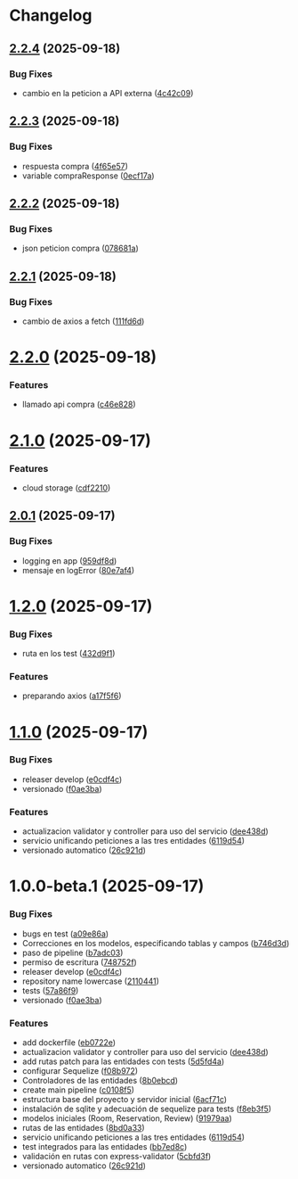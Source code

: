 # Changelog

## [2.2.4](https://github.com/MateoHincapieA/PracticaDevopsHotel/compare/v2.2.3...v2.2.4) (2025-09-18)


### Bug Fixes

* cambio en la peticion a API externa ([4c42c09](https://github.com/MateoHincapieA/PracticaDevopsHotel/commit/4c42c09e733dc6430276ce774f7ec2a5699bd9bc))

## [2.2.3](https://github.com/MateoHincapieA/PracticaDevopsHotel/compare/v2.2.2...v2.2.3) (2025-09-18)


### Bug Fixes

* respuesta compra ([4f65e57](https://github.com/MateoHincapieA/PracticaDevopsHotel/commit/4f65e572f1e26dd52b8ee7bf68d5a576cc3b0674))
* variable compraResponse ([0ecf17a](https://github.com/MateoHincapieA/PracticaDevopsHotel/commit/0ecf17a4f42a7facc64a8a71b038d59793cc8724))

## [2.2.2](https://github.com/MateoHincapieA/PracticaDevopsHotel/compare/v2.2.1...v2.2.2) (2025-09-18)


### Bug Fixes

* json peticion compra ([078681a](https://github.com/MateoHincapieA/PracticaDevopsHotel/commit/078681aa1b3c30e2c8136ef8a4d33fb9a11ca935))

## [2.2.1](https://github.com/MateoHincapieA/PracticaDevopsHotel/compare/v2.2.0...v2.2.1) (2025-09-18)


### Bug Fixes

* cambio de axios a fetch ([111fd6d](https://github.com/MateoHincapieA/PracticaDevopsHotel/commit/111fd6dadead89711ed29c0888440708555602bb))

# [2.2.0](https://github.com/MateoHincapieA/PracticaDevopsHotel/compare/v2.1.0...v2.2.0) (2025-09-18)


### Features

* llamado api compra ([c46e828](https://github.com/MateoHincapieA/PracticaDevopsHotel/commit/c46e828218cf2ecfa54f0f4683e1b115bb78ea1a))

# [2.1.0](https://github.com/MateoHincapieA/PracticaDevopsHotel/compare/v2.0.1...v2.1.0) (2025-09-17)


### Features

* cloud storage ([cdf2210](https://github.com/MateoHincapieA/PracticaDevopsHotel/commit/cdf221055808ea8056ce519602ad018b08ee8f9e))

## [2.0.1](https://github.com/MateoHincapieA/PracticaDevopsHotel/compare/v2.0.0...v2.0.1) (2025-09-17)


### Bug Fixes

* logging en app ([959df8d](https://github.com/MateoHincapieA/PracticaDevopsHotel/commit/959df8df10414adaff01a18961e38a4e1c916e38))
* mensaje en logError ([80e7af4](https://github.com/MateoHincapieA/PracticaDevopsHotel/commit/80e7af49106b8821b76014fbe2c28d9e0d3a80a1))

# [1.2.0](https://github.com/MateoHincapieA/PracticaDevopsHotel/compare/v1.1.0...v1.2.0) (2025-09-17)


### Bug Fixes

* ruta en los test ([432d9f1](https://github.com/MateoHincapieA/PracticaDevopsHotel/commit/432d9f1ca93565720951e1385c19c9363b19feaa))


### Features

* preparando axios ([a17f5f6](https://github.com/MateoHincapieA/PracticaDevopsHotel/commit/a17f5f67a1e93bb6d524dff648803316b36843bc))

# [1.1.0](https://github.com/MateoHincapieA/PracticaDevopsHotel/compare/v1.0.0...v1.1.0) (2025-09-17)


### Bug Fixes

* releaser develop ([e0cdf4c](https://github.com/MateoHincapieA/PracticaDevopsHotel/commit/e0cdf4c4a7448e3f6a371b4c6d282448b9fa409b))
* versionado ([f0ae3ba](https://github.com/MateoHincapieA/PracticaDevopsHotel/commit/f0ae3ba7c981dcf7bf64c0778b5e999fe6c90974))


### Features

* actualizacion validator y controller para uso del servicio ([dee438d](https://github.com/MateoHincapieA/PracticaDevopsHotel/commit/dee438d77a7ff5f90b153a2b4ec41c9bdf3f186d))
* servicio unificando peticiones a las tres entidades ([6119d54](https://github.com/MateoHincapieA/PracticaDevopsHotel/commit/6119d5463ec9550e702b8a8e61610906cdf01386))
* versionado automatico ([26c921d](https://github.com/MateoHincapieA/PracticaDevopsHotel/commit/26c921d3b0f3d09940706963270a2eec505132c1))

# 1.0.0-beta.1 (2025-09-17)


### Bug Fixes

* bugs en test ([a09e86a](https://github.com/MateoHincapieA/PracticaDevopsHotel/commit/a09e86aa2138292961d282c077d34283ec9b8fa5))
* Correcciones en los modelos, especificando tablas y campos ([b746d3d](https://github.com/MateoHincapieA/PracticaDevopsHotel/commit/b746d3d0a81f787ae7151bed6a5f1684e619817e))
* paso de pipeline ([b7adc03](https://github.com/MateoHincapieA/PracticaDevopsHotel/commit/b7adc035d90d1de54f49a07e84854e7c3471c0ce))
* permiso de escritura ([748752f](https://github.com/MateoHincapieA/PracticaDevopsHotel/commit/748752f471bf1fbaa621c85885ec5cba41a4d125))
* releaser develop ([e0cdf4c](https://github.com/MateoHincapieA/PracticaDevopsHotel/commit/e0cdf4c4a7448e3f6a371b4c6d282448b9fa409b))
* repository name lowercase ([2110441](https://github.com/MateoHincapieA/PracticaDevopsHotel/commit/211044101b7d78416d93072d39b4147974136302))
* tests ([57a86f9](https://github.com/MateoHincapieA/PracticaDevopsHotel/commit/57a86f9094f74c23c755c8d24c121f854173f505))
* versionado ([f0ae3ba](https://github.com/MateoHincapieA/PracticaDevopsHotel/commit/f0ae3ba7c981dcf7bf64c0778b5e999fe6c90974))


### Features

*  add dockerfile ([eb0722e](https://github.com/MateoHincapieA/PracticaDevopsHotel/commit/eb0722ed30471fad3fd04131e3ffb18d0ddcf541))
* actualizacion validator y controller para uso del servicio ([dee438d](https://github.com/MateoHincapieA/PracticaDevopsHotel/commit/dee438d77a7ff5f90b153a2b4ec41c9bdf3f186d))
* add rutas patch para las entidades con tests ([5d5fd4a](https://github.com/MateoHincapieA/PracticaDevopsHotel/commit/5d5fd4a642ebc0ac5282761227eebc43d48bcd9e))
* configurar Sequelize ([f08b972](https://github.com/MateoHincapieA/PracticaDevopsHotel/commit/f08b972503dd00b94dcf2bccc7fe5facdcb45b68))
* Controladores de las entidades ([8b0ebcd](https://github.com/MateoHincapieA/PracticaDevopsHotel/commit/8b0ebcd68ed3649f2e2db453c7500137e664acee))
* create main pipeline ([c0108f5](https://github.com/MateoHincapieA/PracticaDevopsHotel/commit/c0108f58fe8b3991ba8734691bc46a8d334cf88a))
* estructura base del proyecto y servidor inicial ([6acf71c](https://github.com/MateoHincapieA/PracticaDevopsHotel/commit/6acf71c1cd737006541665df2aa43a7638c13d0f))
* instalación de sqlite y adecuación de sequelize para tests ([f8eb3f5](https://github.com/MateoHincapieA/PracticaDevopsHotel/commit/f8eb3f5b7e7b8ed47cddce2a14bf05fe0f61924b))
* modelos iniciales (Room, Reservation, Review) ([91979aa](https://github.com/MateoHincapieA/PracticaDevopsHotel/commit/91979aa62219b41fecfa9e6ea5c19d6eaa8ebd62))
* rutas de las entidades ([8bd0a33](https://github.com/MateoHincapieA/PracticaDevopsHotel/commit/8bd0a33ad638cc0113877f31b7ae17e7ef297b69))
* servicio unificando peticiones a las tres entidades ([6119d54](https://github.com/MateoHincapieA/PracticaDevopsHotel/commit/6119d5463ec9550e702b8a8e61610906cdf01386))
* test integrados para las entidades ([bb7ed8c](https://github.com/MateoHincapieA/PracticaDevopsHotel/commit/bb7ed8c28a8a2ea62128134fe0ff97b1a28cbec7))
* validación en rutas con express-validator ([5cbfd3f](https://github.com/MateoHincapieA/PracticaDevopsHotel/commit/5cbfd3f8bb1527dee56335f82e78cc4661489981))
* versionado automatico ([26c921d](https://github.com/MateoHincapieA/PracticaDevopsHotel/commit/26c921d3b0f3d09940706963270a2eec505132c1))
